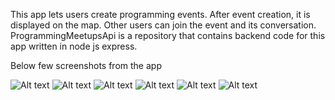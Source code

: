 This app lets users create programming events. After event creation, it is displayed on the map. Other users can join the event and its conversation.
ProgrammingMeetupsApi is a repository that contains backend code for this app written in node js express.

Below few screenshots from the app

![Alt text](appimages/1.jpg?raw=true "")
![Alt text](appimages/2.jpg?raw=true "")
![Alt text](appimages/3.jpg?raw=true "")
![Alt text](appimages/4.jpg?raw=true "")
![Alt text](appimages/5.jpg?raw=true "")
![Alt text](appimages/6.jpg?raw=true "")
